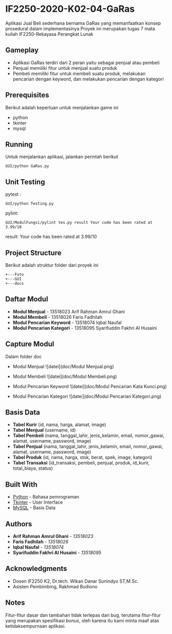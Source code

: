 # IF2250-2020-K02-04-GaRas
Aplikasi Jual Beli sederhana bernama GaRas yang memanfaatkan konsep prosedural dalam implementasinya
Proyek ini merupakan tugas 7 mata kuliah IF2250-Rekayasa Perangkat Lunak

## Gameplay

* Aplikasi GaRas terdiri dari 2 peran yaitu sebagai penjual atau pembeli
* Penjual memiliki fitur untuk menjual suatu produk
* Pembeli memiliki fitur untuk membeli suatu produk, melakukan pencarian dengan keyword, dan melakukan pencarian dengan kategori

## Prerequisites

Berikut adalah keperluan untuk menjalankan game ini
* python
* tkinter
* mysql

## Running

Untuk menjalankan aplikasi, jalankan perintah berikut
```
GUI/python GaRas.py
```

## Unit Testing

pytest :
```
GUI/python Testing.py
```
pylint: 
```
GUI/ModulFungsi/pylint tes.py result Your code has been rated at 3.99/10 
```
result: Your code has been rated at 3.99/10

## Project Structure
Berikut adalah struktur folder dari proyek ini
```
+---Foto
+---GUI
+---docs
```
## Daftar Modul

* **Modul Menjual** - 13518023 Arif Rahman Amrul Ghani
* **Modul Membeli** - 13518026 Faris Fadhilah
* **Modul Pencarian Keyword** - 13518074 Iqbal Naufal
* **Modul Pencarian Kategori** - 13518095 Syarifuddin Fakhri Al Husaini

## Capture Modul

Dalam folder doc
* Modul Menjual
![datei](doc/Modul Menjual.png)

* Modul Membeli
![datei](doc/Modul Membeli.png)

* Modul Pencarian Keyword
![datei](doc/Modul Pencarian Kata Kunci.png)

* Modul Pencarian Kategori
![datei](doc/Modul Pencarian Kategori.png)


## Basis Data

* **Tabel Kurir** (id, nama, harga, alamat, image)
* **Tabel Menjual** (username, id)
* **Tabel Pembeli** (nama, tanggal_lahir, jenis_kelamin, email, nomor_gawai, alamat, username, password, image)
* **Tabel Penjual** (nama, tanggal_lahir, jenis_kelamin, email, nomor_gawai, alamat, username, password, image)
* **Tabel Produk** (id, nama, harga, stok, berat, spek, image, kategori)
* **Tabel Transaksi** (id_transaksi, pembeli, penjual, produk, id_kurir, total_biaya, status)

## Built With

* [Python](https://www.python.org/) - Bahasa pemrograman
* [Tkinter](https://wiki.python.org/moin/TkInter) - User Interface
* [MySQL](https://www.mysql.com/) - Basis Data

## Authors
* **Arif Rahman Amrul Ghani** - *13518023*
* **Faris Fadhilah** - *13518026*
* **Iqbal Naufal** - *13518074*
* **Syarifuddin Fakhri Al Husaini** - *13518095*

## Acknowledgments

* Dosen IF2250 K2, Dr.tech. Wikan Danar Sunindyo ST,M.Sc.
* Asisten Pembimbing, Rakhmad Budiono

## Notes
Fitur-fitur dasar dan tambahan tidak terlepas dari bug, terutama fitur-fitur yang merupakan spesifikasi *bonus*, oleh karena itu kami minta maaf atas ketidaksempurnaan aplikasi.


